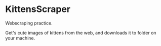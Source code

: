 # KittensScraper
Webscraping practice. 

Get's cute images of kittens from the web, and downloads it to folder on your machine.
